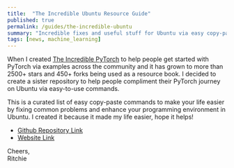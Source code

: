 ```yaml
---
title:  "The Incredible Ubuntu Resource Guide"
published: true
permalink: /guides/the-incredible-ubuntu
summary: "Incredible fixes and useful stuff for Ubuntu via easy copy-paste commands. Sister repository of The Incredible PyTorch."
tags: [news, machine_learning]
---
```


When I created [The Incredible PyTorch](https://github.com/ritchieng/the-incredible-pytorch) to help people get started with PyTorch via examples across the community and it has grown to more than 2500+ stars and 450+ forks being used as a resource book. I decided to create a sister repository to help people compliment their PyTorch journey on Ubuntu via easy-to-use commands.

This is a curated list of easy copy-paste commands to make your life easier by fixing common problems and enhance your programming environment in Ubuntu. I created it because it made my life easier, hope it helps!
- [Github Repository Link](https://github.com/ritchieng/the-incredible-ubuntu)
- [Website Link](https://www.ritchieng.com/the-incredible-ubuntu/)

Cheers,
<br />Ritchie